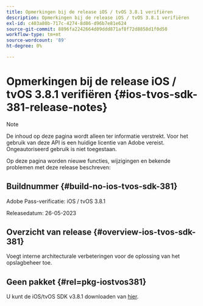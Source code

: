 ```yaml
---
title: Opmerkingen bij de release iOS / tvOS 3.8.1 verifiëren
description: Opmerkingen bij de release iOS / tvOS 3.8.1 verifiëren
exl-id: c403a80b-717c-4274-8d86-d96b7e81e624
source-git-commit: 8896fa2242664d09ddd871af8f72d8858d1f0d50
workflow-type: tm+mt
source-wordcount: '89'
ht-degree: 0%

---
```


# Opmerkingen bij de release iOS / tvOS 3.8.1 verifiëren {#ios-tvos-sdk-381-release-notes}

>[!NOTE]
>
>De inhoud op deze pagina wordt alleen ter informatie verstrekt. Voor het gebruik van deze API is een huidige licentie van Adobe vereist. Ongeautoriseerd gebruik is niet toegestaan.

Op deze pagina worden nieuwe functies, wijzigingen en bekende problemen met deze release beschreven:

## Buildnummer {#build-no-ios-tvos-sdk-381}

Adobe Pass-verificatie: iOS / tvOS 3.8.1

Releasedatum: 26-05-2023



## Overzicht van release {#overview-ios-tvos-sdk-381}

Voegt interne architecturale verbeteringen voor de oplossing van het opslagbeheer toe.

## Geen pakket {#rel=pkg-iostvos381}

U kunt de iOS/tvOS SDK v3.8.1 downloaden van [hier](https://tve.zendesk.com/hc/en-us/articles/204963209).
